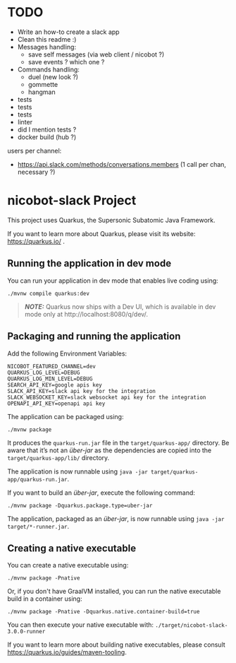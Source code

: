 # TODO

* Write an how-to create a slack app
* Clean this readme :)
* Messages handling:
    * save self messages (via web client / nicobot ?)
    * save events ? which one ?
* Commands handling:
  * duel (new look ?)
  * gommette
  * hangman
* tests
* tests
* tests
* linter
* did I mention tests ?
* docker build (hub ?)

users per channel:
- https://api.slack.com/methods/conversations.members (1 call per chan, necessary ?)


# nicobot-slack Project

This project uses Quarkus, the Supersonic Subatomic Java Framework.

If you want to learn more about Quarkus, please visit its website: https://quarkus.io/ .

## Running the application in dev mode

You can run your application in dev mode that enables live coding using:
```shell script
./mvnw compile quarkus:dev
```

> **_NOTE:_**  Quarkus now ships with a Dev UI, which is available in dev mode only at http://localhost:8080/q/dev/.

## Packaging and running the application

Add the following Environment Variables:
```
NICOBOT_FEATURED_CHANNEL=dev
QUARKUS_LOG_LEVEL=DEBUG
QUARKUS_LOG_MIN_LEVEL=DEBUG
SEARCH_API_KEY=google apis key
SLACK_API_KEY=slack api key for the integration
SLACK_WEBSOCKET_KEY=slack websocket api key for the integration
OPENAPI_API_KEY=openapi api key
```

The application can be packaged using:
```shell script
./mvnw package
```
It produces the `quarkus-run.jar` file in the `target/quarkus-app/` directory.
Be aware that it’s not an _über-jar_ as the dependencies are copied into the `target/quarkus-app/lib/` directory.

The application is now runnable using `java -jar target/quarkus-app/quarkus-run.jar`.

If you want to build an _über-jar_, execute the following command:
```shell script
./mvnw package -Dquarkus.package.type=uber-jar
```

The application, packaged as an _über-jar_, is now runnable using `java -jar target/*-runner.jar`.

## Creating a native executable

You can create a native executable using: 
```shell script
./mvnw package -Pnative
```

Or, if you don't have GraalVM installed, you can run the native executable build in a container using: 
```shell script
./mvnw package -Pnative -Dquarkus.native.container-build=true
```

You can then execute your native executable with: `./target/nicobot-slack-3.0.0-runner`

If you want to learn more about building native executables, please consult https://quarkus.io/guides/maven-tooling.
